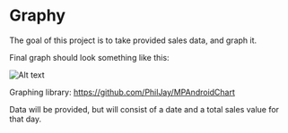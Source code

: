 # Graphy

The goal of this project is to take provided sales data, and graph it.


Final graph should look something like this:

![Alt text](https://monosnap.com/file/442gAwpb09gyoCo3YW7vS9EZnlMptF.png)

Graphing library:
https://github.com/PhilJay/MPAndroidChart

Data will be provided, but will consist of a date and a total sales value for that day.


